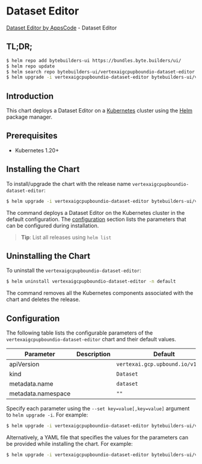 # Dataset Editor

[Dataset Editor by AppsCode](https://byte.builders) - Dataset Editor

## TL;DR;

```bash
$ helm repo add bytebuilders-ui https://bundles.byte.builders/ui/
$ helm repo update
$ helm search repo bytebuilders-ui/vertexaigcpupboundio-dataset-editor --version=v0.4.18
$ helm upgrade -i vertexaigcpupboundio-dataset-editor bytebuilders-ui/vertexaigcpupboundio-dataset-editor -n default --create-namespace --version=v0.4.18
```

## Introduction

This chart deploys a Dataset Editor on a [Kubernetes](http://kubernetes.io) cluster using the [Helm](https://helm.sh) package manager.

## Prerequisites

- Kubernetes 1.20+

## Installing the Chart

To install/upgrade the chart with the release name `vertexaigcpupboundio-dataset-editor`:

```bash
$ helm upgrade -i vertexaigcpupboundio-dataset-editor bytebuilders-ui/vertexaigcpupboundio-dataset-editor -n default --create-namespace --version=v0.4.18
```

The command deploys a Dataset Editor on the Kubernetes cluster in the default configuration. The [configuration](#configuration) section lists the parameters that can be configured during installation.

> **Tip**: List all releases using `helm list`

## Uninstalling the Chart

To uninstall the `vertexaigcpupboundio-dataset-editor`:

```bash
$ helm uninstall vertexaigcpupboundio-dataset-editor -n default
```

The command removes all the Kubernetes components associated with the chart and deletes the release.

## Configuration

The following table lists the configurable parameters of the `vertexaigcpupboundio-dataset-editor` chart and their default values.

|     Parameter      | Description |                   Default                    |
|--------------------|-------------|----------------------------------------------|
| apiVersion         |             | <code>vertexai.gcp.upbound.io/v1beta1</code> |
| kind               |             | <code>Dataset</code>                         |
| metadata.name      |             | <code>dataset</code>                         |
| metadata.namespace |             | <code>""</code>                              |


Specify each parameter using the `--set key=value[,key=value]` argument to `helm upgrade -i`. For example:

```bash
$ helm upgrade -i vertexaigcpupboundio-dataset-editor bytebuilders-ui/vertexaigcpupboundio-dataset-editor -n default --create-namespace --version=v0.4.18 --set apiVersion=vertexai.gcp.upbound.io/v1beta1
```

Alternatively, a YAML file that specifies the values for the parameters can be provided while
installing the chart. For example:

```bash
$ helm upgrade -i vertexaigcpupboundio-dataset-editor bytebuilders-ui/vertexaigcpupboundio-dataset-editor -n default --create-namespace --version=v0.4.18 --values values.yaml
```
